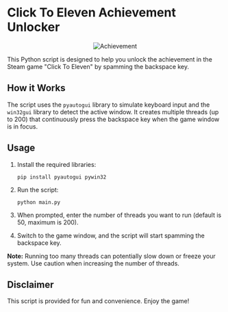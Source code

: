 # Click To Eleven Achievement Unlocker

<p align="center">
    <img src="https://i.imgur.com/DouauOb.png" alt="Achievement">
</p>

This Python script is designed to help you unlock the achievement in the Steam game "Click To Eleven" by spamming the backspace key.

## How it Works

The script uses the `pyautogui` library to simulate keyboard input and the `win32gui` library to detect the active window. It creates multiple threads (up to 200) that continuously press the backspace key when the game window is in focus.

## Usage

1. Install the required libraries:

    `pip install pyautogui pywin32`

2. Run the script:

    `python main.py`


3. When prompted, enter the number of threads you want to run (default is 50, maximum is 200).

4. Switch to the game window, and the script will start spamming the backspace key.

**Note:** Running too many threads can potentially slow down or freeze your system. Use caution when increasing the number of threads.

## Disclaimer

This script is provided for fun and convenience. Enjoy the game!
